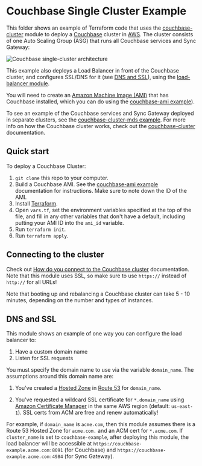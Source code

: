 # Couchbase Single Cluster Example

This folder shows an example of Terraform code that uses the 
[couchbase-cluster](https://github.com/gruntwork-io/terraform-aws-couchbase/tree/master/modules/couchbase-cluster) 
module to deploy a [Couchbase](https://www.couchbase.com/) cluster in [AWS](https://aws.amazon.com/). The cluster 
consists of one Auto Scaling Group (ASG) that runs all Couchbase services and Sync Gateway:

![Couchbase single-cluster architecture](https://github.com/gruntwork-io/terraform-aws-couchbase/blob/master/_docs/couchbase-cluster-simple-architecture.png?raw=true)

This example also deploys a Load Balancer in front of the Couchbase cluster, and configures SSL/DNS for it (see [DNS
and SSL](#dns-and-ssl)), using the [load-balancer
module](https://github.com/gruntwork-io/terraform-aws-couchbase/tree/master/modules/load-balancer).

You will need to create an [Amazon Machine Image (AMI)](http://docs.aws.amazon.com/AWSEC2/latest/UserGuide/AMIs.html) 
that has Couchbase installed, which you can do using the [couchbase-ami 
example](https://github.com/gruntwork-io/terraform-aws-couchbase/tree/master/examples/couchbase-ami)). 

To see an example of the Couchbase services and Sync Gateway deployed in separate clusters, see the [couchbase-cluster-mds
example](https://github.com/gruntwork-io/terraform-aws-couchbase/blob/master/examples/couchbase-cluster-mds). For
more info on how the Couchbase cluster works, check out the 
[couchbase-cluster](https://github.com/gruntwork-io/terraform-aws-couchbase/tree/master/modules/couchbase-cluster) documentation.



## Quick start

To deploy a Couchbase Cluster:

1. `git clone` this repo to your computer.
1. Build a Couchbase AMI. See the [couchbase-ami example](https://github.com/gruntwork-io/terraform-aws-couchbase/tree/master/examples/couchbase-ami) 
   documentation for instructions. Make sure to note down the ID of the AMI.
1. Install [Terraform](https://www.terraform.io/).
1. Open `vars.tf`, set the environment variables specified at the top of the file, and fill in any other variables that
   don't have a default, including putting your AMI ID into the `ami_id` variable.
1. Run `terraform init`.
1. Run `terraform apply`.




## Connecting to the cluster

Check out [How do you connect to the Couchbase 
cluster](https://github.com/gruntwork-io/terraform-aws-couchbase/tree/master/modules/couchbase-cluster#how-do-you-connect-to-the-couchbase-cluster)
documentation. Note that this module uses SSL, so make sure to use `https://` instead of `http://` for all URLs!

Note that booting up and rebalancing a Couchbase cluster can take 5 - 10 minutes, depending on the number and types of 
instances. 




## DNS and SSL

This module shows an example of one way you can configure the load balancer to:

1. Have a custom domain name
1. Listen for SSL requests

You must specify the domain name to use via the variable `domain_name`. The assumptions around this domain name are:

1. You've created a [Hosted Zone](https://docs.aws.amazon.com/Route53/latest/DeveloperGuide/AboutHZWorkingWith.html)
   in [Route 53](https://aws.amazon.com/route53/) for `domain_name`.

1. You've requested a wildcard SSL certificate for `*.domain_name` using [Amazon Certificate
   Manager](https://aws.amazon.com/certificate-manager/) in the same AWS region (default: `us-east-1`). SSL certs from
   ACM are free and renew automatically!

For example, if `domain_name` is `acme.com`, then this module assumes there is a Route 53 Hosted Zone for `acme.com.`
and an ACM cert for `*.acme.com`. If `cluster_name` is set to `couchbase-example`, after deploying this module, the
load balancer will be accessible at `https://couchbase-example.acme.com:8091` (for Couchbase) and
`https://couchbase-example.acme.com:4984` (for Sync Gateway).

